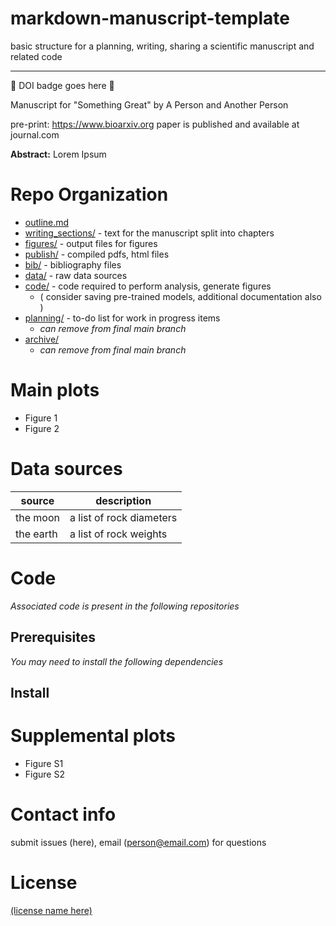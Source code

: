 # markdown-manuscript-template
basic structure for a planning, writing, sharing a scientific manuscript and related code

----
🚧 DOI badge goes here 🚧 

Manuscript for "Something Great" by A Person and Another Person

pre-print: https://www.bioarxiv.org
paper is published and available at journal.com

**Abstract:** Lorem Ipsum

# Repo Organization

- [outline.md](outline.md)
- [writing_sections/](/writing_sections/0_abstract.md) - text for the manuscript split into chapters
- [figures/](figures/fig1_overview.png) - output files for figures
- [publish/](publish/example.pdf) - compiled pdfs, html files
- [bib/](bib/example.bib) - bibliography files
- [data/](data/README.md) - raw data sources
- [code/](code/setup.py) - code required to perform analysis, generate figures
  - ( consider saving pre-trained models, additional documentation also )
- [planning/](planning/to-do-list.md) - to-do list for work in progress items 
  - *can remove from final main branch*
- [archive/](archive/old_draft.txt)
  - *can remove from final main branch*



# Main plots 
- Figure 1
- Figure 2
# Data sources
| source    | description              |
| --------- | ------------------------ |
| the moon  | a list of rock diameters |
| the earth | a list of rock weights   |

# Code 
*Associated code is present in the following repositories* 

## Prerequisites
*You may need to install the following dependencies*

## Install



# Supplemental plots
- Figure S1
- Figure S2

# Contact info 
submit issues (here), email (person@email.com) for questions

# License

[(license name here)](LICENSE)
